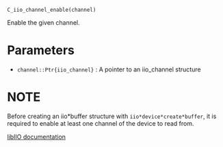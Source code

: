 ```
C_iio_channel_enable(channel)
```

Enable the given channel.

# Parameters

  * `channel::Ptr{iio_channel}` : A pointer to an iio_channel structure

# NOTE

Before creating an iio*buffer structure with `iio*device*create*buffer`, it is required to enable at least one channel of the device to read from.

[libIIO documentation](https://analogdevicesinc.github.io/libiio/master/libiio/group__Channel.html#ga2b787983683d37966b5e1e5c6c121d6a)
